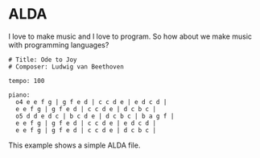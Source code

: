 # ALDA

I love to make music and I love to program.
So how about we make music with programming languages?

```alda
# Title: Ode to Joy
# Composer: Ludwig van Beethoven

tempo: 100

piano:
  o4 e e f g | g f e d | c c d e | e d c d |
  e e f g | g f e d | c c d e | d c b c |
  o5 d d e d c | b c d e | d c b c | b a g f |
  e e f g | g f e d | c c d e | e d c d |
  e e f g | g f e d | c c d e | d c b c |

```

This example shows a simple ALDA file.